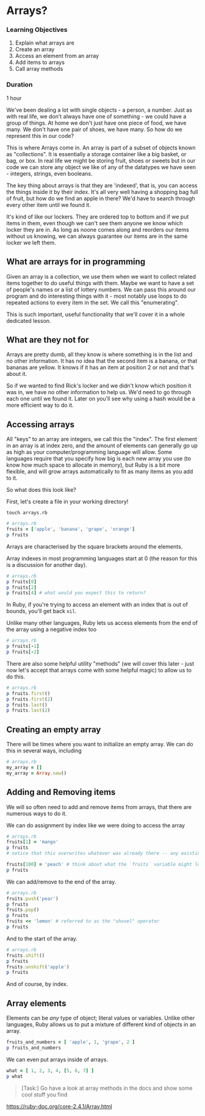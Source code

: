 # Arrays?

### Learning Objectives
1. Explain what arrays are
2. Create an array
3. Access an element from an array
4. Add items to arrays
5. Call array methods

### Duration

1 hour

We've been dealing a lot with single objects - a person, a number. Just as with real life, we don't always have one of something - we could have a group of things. At home we don't just have one piece of food, we have many. We don't have one pair of shoes, we have many. So how do we represent this in our code?

This is where Arrays come in. An array is part of a subset of objects known as "collections". It is essentially a storage container like a big basket, or bag, or box. In real life we might be storing fruit, shoes or sweets but in our code we can store any object we like of any of the datatypes we have seen - integers, strings, even booleans.

The key thing about arrays is that they are 'indexed', that is, you can access the things inside it by their index. It's all very well having a shopping bag full of fruit, but how do we find an apple in there? We'd have to search through every other item until we found it.

It's kind of like our lockers. They are ordered top to bottom and if we put items in them, even though we can't see them anyone we know which locker they are in. As long as noone comes along and reorders our items without us knowing, we can always guarantee our items are in the same locker we left them.


## What are arrays for in programming

Given an array is a collection, we use them when we want to collect related items together to do useful things with them. Maybe we want to have a set of people's names or a list of lottery numbers. We can pass this around our program and do interesting things with it - most notably use loops to do repeated actions to every item in the set. We call this "enumerating".

This is such important, useful functionality that we'll cover it in a whole dedicated lesson.


## What are they not for

Arrays are pretty dumb, all they know is where something is in the list and no other information. It has no idea that the second item is a banana, or that bananas are yellow. It knows if it has an item at position 2 or not and that's about it.

So if we wanted to find Rick's locker and we didn't know which position it was in, we have no other information to help us. We'd need to go through each one until we found it. Later on you'll see why using a hash would be a more efficient way to do it.

## Accessing arrays

All "keys" to an array are integers, we call this the "index". The first element in an array is at index zero, and the amount of elements can generally go up as high as your computer/programming language will allow. Some languages require that you specify how big is each new array you use (to know how much space to allocate in memory), but Ruby is a bit more flexible, and will grow arrays automatically to fit as many items as you add to it.

So what does this look like?

First, let's create a file in your working directory!

```
touch arrays.rb
```

```ruby
# arrays.rb
fruits = ['apple', 'banana', 'grape', 'orange']
p fruits
```
Arrays are characterised by the square brackets around the elements.

Array indexes in most programming languages start at 0 (the reason for this is a discussion for another day).

```ruby
# arrays.rb
p fruits[0]
p fruits[2]
p fruits[4] # what would you expect this to return?
```
In Ruby, if you're trying to access an element with an index that is out of bounds, you'll get back `nil`.

Unlike many other languages, Ruby lets us access elements from the end of the array using a negative index too

```ruby
# arrays.rb
p fruits[-1]
p fruits[-2]
```

There are also some helpful utility "methods" (we will cover this later - just now let's accept that arrays come with some helpful magic) to allow us to do this.

```ruby
# arrays.rb
p fruits.first()
p fruits.first(2)
p fruits.last()
p fruits.last(2)
```

## Creating an empty array

There will be times where you want to initialize an empty array. We can do this in several ways, including

```ruby
# arrays.rb
my_array = []
my_array = Array.new()
```

## Adding and Removing items

We will so often need to add and remove items from arrays, that there are numerous ways to do it.

We can do assignment by index like we were doing to access the array

```ruby
# arrays.rb
fruits[1] = 'mango'
p fruits
# notice that this overwrites whatever was already there -- any existing value is gone for ever (like re-assigning a variable)

fruits[100] = 'peach' # think about what the `fruits` variable might look like now... then see
p fruits
```

We can add/remove to the end of the array.

```ruby
# arrays.rb
fruits.push('pear')
p fruits
fruits.pop()
p fruits
fruits << 'lemon' # referred to as the "shovel" operator
p fruits
```

And to the start of the array.

```ruby
# arrays.rb
fruits.shift()
p fruits
fruits.unshift('apple')
p fruits
```

And of course, by index.

## Array elements

Elements can be *any* type of object; literal values or variables. Unlike other languages, Ruby allows us to put a mixture of different kind of objects in an array.

```ruby
fruits_and_numbers = [ 'apple', 1, 'grape', 2 ]
p fruits_and_numbers
```

We can even put arrays inside of arrays.

```ruby
what = [ 1, 2, 3, 4, [5, 6, 7] ]
p what
```

> [Task:] Go have a look at array methods in the docs and show some cool stuff you find

https://ruby-doc.org/core-2.4.1/Array.html
